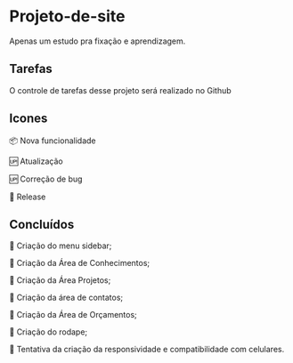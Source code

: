 ﻿# Projeto-de-site
Apenas um estudo pra fixação e aprendizagem. 


## Tarefas

O controle de tarefas desse projeto será realizado no Github


## Icones


:package: Nova funcionalidade

:up: Atualização

:up: Correção de bug

:checkered_flag: Release


## Concluídos

:checkered_flag: 
Criação do menu sidebar;

:checkered_flag: Criação da Área de Conhecimentos;

:checkered_flag: Criação da Área Projetos;

:checkered_flag: Criação da área de contatos;

:checkered_flag: Criação da Área de Orçamentos;

:checkered_flag: Criação do rodape;

:checkered_flag: Tentativa da criação da responsividade e compatibilidade com celulares.
